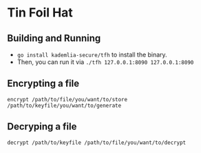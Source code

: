 # Tin Foil Hat


## Building and Running
- `go install kademlia-secure/tfh` to install the binary.
- Then, you can run it via `./tfh 127.0.0.1:8090 127.0.0.1:8090`

## Encrypting a file
`encrypt /path/to/file/you/want/to/store /path/to/keyfile/you/want/to/generate`

## Decryping a file
`decrypt /path/to/keyfile /path/to/file/you/want/to/decrypt`